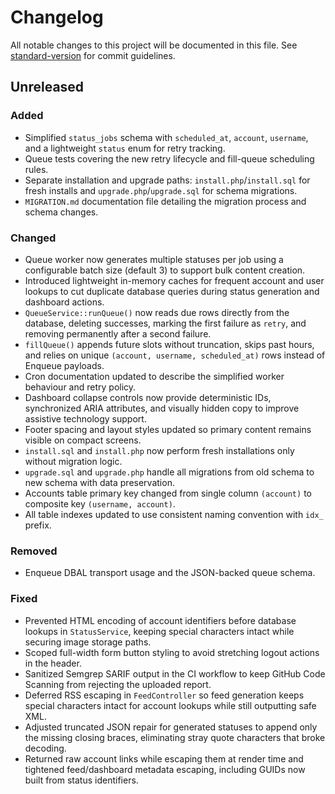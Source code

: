 # Changelog

All notable changes to this project will be documented in this file.
See [standard-version](https://github.com/conventional-changelog/standard-version) for commit guidelines.

## Unreleased
### Added
- Simplified `status_jobs` schema with `scheduled_at`, `account`, `username`, and a lightweight `status` enum for retry tracking.
- Queue tests covering the new retry lifecycle and fill-queue scheduling rules.
- Separate installation and upgrade paths: `install.php`/`install.sql` for fresh installs and `upgrade.php`/`upgrade.sql` for schema migrations.
- `MIGRATION.md` documentation file detailing the migration process and schema changes.

### Changed
- Queue worker now generates multiple statuses per job using a configurable batch size (default 3) to support bulk content creation.
- Introduced lightweight in-memory caches for frequent account and user lookups to cut duplicate database queries during status generation and dashboard actions.
- `QueueService::runQueue()` now reads due rows directly from the database, deleting successes, marking the first failure as `retry`, and removing permanently after a second failure.
- `fillQueue()` appends future slots without truncation, skips past hours, and relies on unique `(account, username, scheduled_at)` rows instead of Enqueue payloads.
- Cron documentation updated to describe the simplified worker behaviour and retry policy.
- Dashboard collapse controls now provide deterministic IDs, synchronized ARIA attributes, and visually hidden copy to improve assistive technology support.
- Footer spacing and layout styles updated so primary content remains visible on compact screens.
- `install.sql` and `install.php` now perform fresh installations only without migration logic.
- `upgrade.sql` and `upgrade.php` handle all migrations from old schema to new schema with data preservation.
- Accounts table primary key changed from single column `(account)` to composite key `(username, account)`.
- All table indexes updated to use consistent naming convention with `idx_` prefix.

### Removed
- Enqueue DBAL transport usage and the JSON-backed queue schema.

### Fixed
- Prevented HTML encoding of account identifiers before database lookups in `StatusService`, keeping special characters intact while securing image storage paths.
- Scoped full-width form button styling to avoid stretching logout actions in the header.
- Sanitized Semgrep SARIF output in the CI workflow to keep GitHub Code Scanning from rejecting the uploaded report.
- Deferred RSS escaping in `FeedController` so feed generation keeps special characters intact for account lookups while still outputting safe XML.
- Adjusted truncated JSON repair for generated statuses to append only the missing closing braces, eliminating stray quote characters that broke decoding.
- Returned raw account links while escaping them at render time and tightened feed/dashboard metadata escaping, including GUIDs now built from status identifiers.
